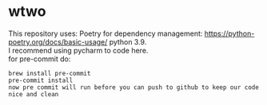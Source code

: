 # wtwo

This repository uses:
Poetry for dependency management: https://python-poetry.org/docs/basic-usage/
python 3.9.  
I recommend using pycharm to code here.  
for pre-commit do:
```
brew install pre-commit
pre-commit install
now pre commit will run before you can push to github to keep our code nice and clean
```